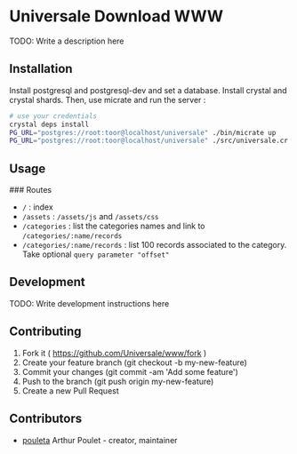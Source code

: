 # Universale Download WWW

TODO: Write a description here

## Installation

Install postgresql and postgresql-dev and set a database.
Install crystal and crystal shards.
Then, use micrate and run the server :
```sh
# use your credentials
crystal deps install
PG_URL="postgres://root:toor@localhost/universale" ./bin/micrate up
PG_URL="postgres://root:toor@localhost/universale" ./src/universale.cr
```


## Usage

### Routes

- ``/`` : index
- ``/assets`` : ``/assets/js`` and ``/assets/css``
- ``/categories`` : list the categories names and link to ``/categories/:name/records``
- ``/categories/:name/records`` : list 100 records associated to the category. Take optional ``query parameter "offset"``


## Development

TODO: Write development instructions here


## Contributing

1. Fork it ( https://github.com/Universale/www/fork )
2. Create your feature branch (git checkout -b my-new-feature)
3. Commit your changes (git commit -am 'Add some feature')
4. Push to the branch (git push origin my-new-feature)
5. Create a new Pull Request

## Contributors

- [pouleta](https://github.com/Nephos) Arthur Poulet - creator, maintainer
